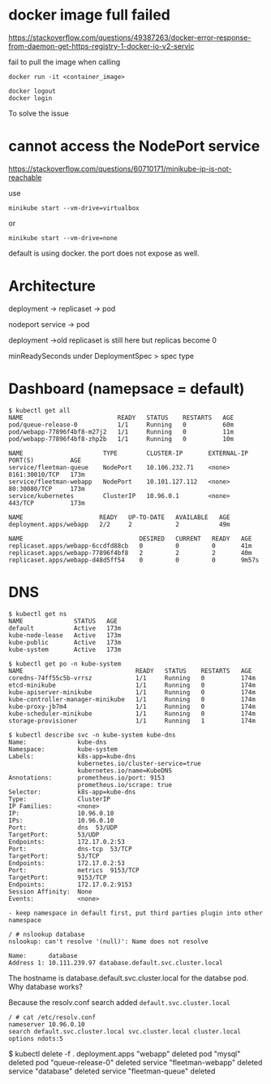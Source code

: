 # docker image full failed

https://stackoverflow.com/questions/49387263/docker-error-response-from-daemon-get-https-registry-1-docker-io-v2-servic

fail to pull the image when calling
```
docker run -it <container_image>
```

```
docker logout
docker login
```
To solve the issue

# cannot access the NodePort service

https://stackoverflow.com/questions/60710171/minikube-ip-is-not-reachable

use
```
minikube start --vm-drive=virtualbox
```
or 
```
minikube start --vm-drive=none
```

default is using docker. the port does not expose as well.

# Architecture

deployment -> replicaset -> pod

nodeport service -> pod

deployment ->old replicaset is still here but replicas become 0

minReadySeconds under DeploymentSpec > spec type

# Dashboard (namepsace = default)

```
$ kubectl get all
NAME                          READY   STATUS    RESTARTS   AGE
pod/queue-release-0           1/1     Running   0          60m
pod/webapp-77896f4bf8-m27j2   1/1     Running   0          11m
pod/webapp-77896f4bf8-zhp2b   1/1     Running   0          10m

NAME                      TYPE        CLUSTER-IP       EXTERNAL-IP   PORT(S)          AGE
service/fleetman-queue    NodePort    10.106.232.71    <none>        8161:30010/TCP   173m
service/fleetman-webapp   NodePort    10.101.127.112   <none>        80:30080/TCP     173m
service/kubernetes        ClusterIP   10.96.0.1        <none>        443/TCP          173m

NAME                     READY   UP-TO-DATE   AVAILABLE   AGE
deployment.apps/webapp   2/2     2            2           49m

NAME                                DESIRED   CURRENT   READY   AGE
replicaset.apps/webapp-6ccdfd88cb   0         0         0       41m
replicaset.apps/webapp-77896f4bf8   2         2         2       40m
replicaset.apps/webapp-d48d5ff54    0         0         0       9m57s
```

# DNS

```
$ kubectl get ns
NAME              STATUS   AGE
default           Active   173m
kube-node-lease   Active   173m
kube-public       Active   173m
kube-system       Active   173m

$ kubectl get po -n kube-system
NAME                               READY   STATUS    RESTARTS   AGE
coredns-74ff55c5b-vrrsz            1/1     Running   0          174m
etcd-minikube                      1/1     Running   0          174m
kube-apiserver-minikube            1/1     Running   0          174m
kube-controller-manager-minikube   1/1     Running   0          174m
kube-proxy-jb7m4                   1/1     Running   0          174m
kube-scheduler-minikube            1/1     Running   0          174m
storage-provisioner                1/1     Running   1          174m
```

```
$ kubectl describe svc -n kube-system kube-dns
Name:              kube-dns
Namespace:         kube-system
Labels:            k8s-app=kube-dns
                   kubernetes.io/cluster-service=true
                   kubernetes.io/name=KubeDNS
Annotations:       prometheus.io/port: 9153
                   prometheus.io/scrape: true
Selector:          k8s-app=kube-dns
Type:              ClusterIP
IP Families:       <none>
IP:                10.96.0.10
IPs:               10.96.0.10
Port:              dns  53/UDP
TargetPort:        53/UDP
Endpoints:         172.17.0.2:53
Port:              dns-tcp  53/TCP
TargetPort:        53/TCP
Endpoints:         172.17.0.2:53
Port:              metrics  9153/TCP
TargetPort:        9153/TCP
Endpoints:         172.17.0.2:9153
Session Affinity:  None
Events:            <none>
 
- keep namespace in default first, put third parties plugin into other namespace
```

```
/ # nslookup database
nslookup: can't resolve '(null)': Name does not resolve

Name:      database
Address 1: 10.111.239.97 database.default.svc.cluster.local
```
The hostname is database.default.svc.cluster.local for the databse pod. Why database works?

Because the resolv.conf search added `default.svc.cluster.local`

```
/ # cat /etc/resolv.conf
nameserver 10.96.0.10
search default.svc.cluster.local svc.cluster.local cluster.local
options ndots:5
```

$ kubectl delete -f .
deployment.apps "webapp" deleted
pod "mysql" deleted
pod "queue-release-0" deleted
service "fleetman-webapp" deleted
service "database" deleted
service "fleetman-queue" deleted

